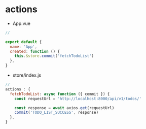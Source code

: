 # actions

- App.vue

```jsx
// 

export default {
  name: 'App',
  created: function () {
    this.$store.commit('fetchTodoList')
  },
}
```

- store/index.js

```jsx
// 
actions : {
  fetchTodoList: async function ({ commit }) {
    const requestUrl = 'http://localhost:8000/api/v1/todos/'

    const response = await axios.get(requestUrl)
    commit('TODO_LIST_SUCCESS', response)
  },
}
```